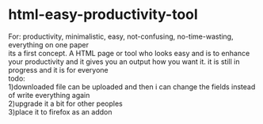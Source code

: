 # html-easy-productivity-tool
For: productivity, minimalistic, easy, not-confusing, no-time-wasting, everything on one paper
<br>its a first concept. A HTML page or tool who looks easy and is to enhance your productivity and it gives you an output how you want it.
it is still in progress
and
it is for everyone<br>
todo:<br>
1)downloaded file can be uploaded and then i can change the fields instead of write everything again<br>
2)upgrade it a bit for other peoples<br>
3)place it to firefox as an addon
